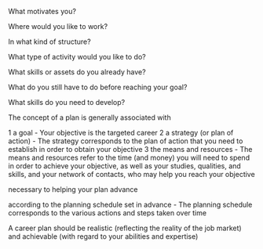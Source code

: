 What motivates you? 

Where would you like to work? 

In what kind of structure? 

What type of activity would you like to do? 

What skills or assets do you already have? 

What do you still have to do before reaching your goal? 

What skills do you need to develop? 

The concept of a plan is generally associated with 

1 a goal - Your objective is the targeted career
2 a strategy (or plan of action) - The strategy corresponds to the plan of action that you need to establish in order to obtain your objective
3 the means and resources - The means and resources refer to the time (and money) you will need to spend in order to achieve your objective, as well as your studies, qualities, and skills, and your network of contacts, who may help you reach your objective

necessary to helping your plan advance 

according to the planning schedule set in advance - The planning schedule corresponds to the various actions and steps taken over time

A career plan should be realistic (reflecting the reality of the job market) and achievable (with regard to your abilities and expertise)
